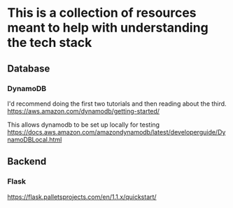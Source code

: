 # This is a collection of resources meant to help with understanding the tech stack

## Database
### DynamoDB
I'd recommend doing the first two tutorials and then reading about the third.
https://aws.amazon.com/dynamodb/getting-started/

This allows dynamodb to be set up locally for testing
https://docs.aws.amazon.com/amazondynamodb/latest/developerguide/DynamoDBLocal.html

## Backend
### Flask
https://flask.palletsprojects.com/en/1.1.x/quickstart/
